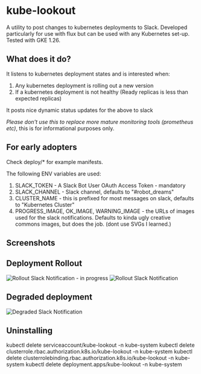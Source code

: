 # kube-lookout
A utility to post changes to kubernetes deployments to Slack. Developed particularly for use with flux but can be used with any Kubernetes set-up. Tested with GKE 1.26.

## What does it do?

It listens to kubernetes deployment states and is interested when:

1. Any kubernetes deployment is rolling out a new version
2. If a kubernetes deployment is not healthy (Ready replicas is less than expected replicas)

It posts nice dynamic status updates for the above to slack

*Please don't use this to replace more mature monitoring tools (prometheus etc)*, this is for informational purposes only.

## For early adopters

Check deploy/* for example manifests.

The following ENV variables are used:

1. SLACK_TOKEN - A Slack Bot User OAuth Access Token - mandatory
2. SLACK_CHANNEL - Slack channel, defaults to "#robot_dreams"
3. CLUSTER_NAME - this is prefixed for most messages on slack, defaults to "Kubernetes Cluster"
4. PROGRESS_IMAGE, OK_IMAGE, WARNING_IMAGE - the URLs of images used for the slack notifications. Defaults to kinda ugly creative commons images, but does the job. (dont use SVGs I learned.)


## Screenshots

## Deployment Rollout
![Rollout Slack Notification - in progress](images/example3.png)
![Rollout Slack Notification](images/example2.png)
## Degraded deployment
![Degraded Slack Notification](images/example1.png)

## Uninstalling
kubectl delete serviceaccount/kube-lookout -n kube-system
kubectl delete clusterrole.rbac.authorization.k8s.io/kube-lookout -n kube-system
kubectl delete clusterrolebinding.rbac.authorization.k8s.io/kube-lookout -n kube-system
kubectl delete deployment.apps/kube-lookout -n kube-system
